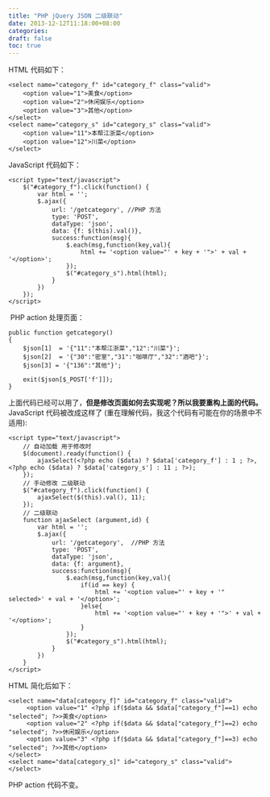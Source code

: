 ```yaml
---
title: "PHP jQuery JSON 二级联动"
date: 2013-12-12T11:18:00+08:00
categories: 
draft: false
toc: true
---
```


HTML 代码如下： 
    
    
    <select name="category_f" id="category_f" class="valid">
        <option value="1">美食</option>
        <option value="2">休闲娱乐</option>
        <option value="3">其他</option>
    </select>
    <select name="category_s" id="category_s" class="valid">
    	<option value="11">本帮江浙菜</option>
    	<option value="12">川菜</option>
    </select>

JavaScript 代码如下： 
    
    
    <script type="text/javascript">		
        $("#category_f").click(function() {
            var html = '';
        	$.ajax({
        		url: '/getcategory', //PHP 方法
        		type: 'POST',
                dataType: 'json',
        		data: {f: $(this).val()},
                success:function(msg){
                    $.each(msg,function(key,val){
                        html += '<option value="' + key + '">' + val + '</option>';
                    });
                    $("#category_s").html(html);
                }
        	})
        });
    </script>

 PHP action 处理页面： 
    
    
    public function getcategory()
    {
    	$json[1]  = '{"11":"本帮江浙菜","12":"川菜"}';
    	$json[2]  = '{"30":"密室","31":"咖啡厅","32":"酒吧"}';
    	$json[3] = '{"136":"其他"}';
    
    	exit($json[$_POST['f']]);
    }

上面代码已经可以用了，**但是修改页面如何去实现呢？所以我要重构上面的代码。** JavaScript 代码被改成这样了 (重在理解代码，我这个代码有可能在你的场景中不适用): 
    
    
    <script type="text/javascript">
        // 自动加载 用于修改时
        $(document).ready(function() {
            ajaxSelect(<?php echo ($data) ? $data['category_f'] : 1 ; ?>, <?php echo ($data) ? $data['category_s'] : 11 ; ?>);
        });
        // 手动修改 二级联动
        $("#category_f").click(function() {
            ajaxSelect($(this).val(), 11);
        });
        // 二级联动
        function ajaxSelect (argument,id) {
            var html = '';
            $.ajax({
                url: '/getcategory',  //PHP 方法
                type: 'POST',
                dataType: 'json',
                data: {f: argument},
                success:function(msg){
                    $.each(msg,function(key,val){
                        if(id == key) {
                            html += '<option value="' + key + '" selected>' + val + '</option>';
                        }else{
                            html += '<option value="' + key + '">' + val + '</option>';
                        }
                    });
                    $("#category_s").html(html);
                }
            })
        }
    </script>

HTML 简化后如下： 
    
    
    <select name="data[category_f]" id="category_f" class="valid">
         <option value="1" <?php if($data && $data["category_f"]==1) echo "selected"; ?>>美食</option>
         <option value="2" <?php if($data && $data["category_f"]==2) echo "selected"; ?>>休闲娱乐</option>
         <option value="3" <?php if($data && $data["category_f"]==3) echo "selected"; ?>>其他</option>
    </select>
    <select name="data[category_s]" id="category_s" class="valid"></select>

PHP action 代码不变。